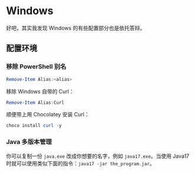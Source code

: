 # Windows

好吧，其实我发现 Windows 的有些配置部分也是依托答辩。

## 配置环境

### 移除 PowerShell 别名

```powershell
Remove-Item Alias:<alias>
```

移除 Windows 自带的 Curl：

```powershell
Remove-Item Alias:Curl
```

顺便带上用 Chocolatey 安装 Curl：

```powershell
choco install curl -y
```

### Java 多版本管理

你可以复制一份 `java.exe` 改成你想要的名字，例如 `java17.exe`。当使用 Java17 时就可以使用类似下面的指令：`java17 -jar the_program.jar`。
